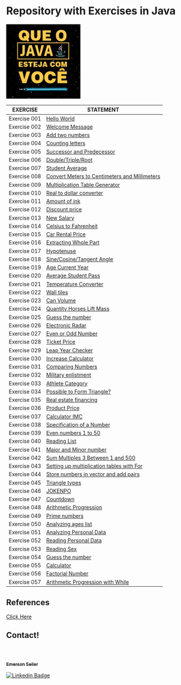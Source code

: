 # Repository with Exercises in Java

<img src="./img/java.png" width="200" height="200" />

| EXERCISE | STATEMENT |
|------|---------|
|Exercise 001|[Hello World](./exercicio%20001%20-%20Hello%20World/)
|Exercise 002|[Welcome Message](./exercicio%20002%20-%20Mensagem%20Boas%20Vindas/)
|Exercise 003|[Add two numbers](./exercicio%20003%20-%20Soma/)
|Exercise 004|[Counting letters](./exercicio%20004%20-%20Contando%20letras/)
|Exercise 005|[Successor and Predecessor](./exercicio%20005%20-%20Sucessor%20e%20Antecessor/)
|Exercise 006|[Double/Triple/Root](./exercicio%20006%20-%20Dobro%20Triplo%20e%20Raiz/)
|Exercise 007|[Student Average](./exercicio%20007%20-%20Media%20Aluno/)
|Exercise 008|[Convert Meters to Centimeters and Millimeters](./exercicio%20008%20-%20Conversor%20Metros%20para%20CM%20e%20MM/)
|Exercise 009|[Multiplication Table Generator](./exercicio%20009%20-%20Gerador%20de%20Tabuada/)
|Exercise 010|[Real to dollar converter](./exercicio%20010%20-%20Conversor%20Real%20Dolar/)
|Exercise 011|[Amount of ink](./exercicio%20011%20-%20Quantidade%20de%20Tinta/)
|Exercise 012|[Discount price](./exercicio%20012%20-%20Preco%20com%20Desconto/)
|Exercise 013|[New Salary](./exercicio%20013%20-%20Novo%20Salario/)
|Exercise 014|[Celsius to Fahrenheit](./exercicio%20014%20-%20Celsius%20para%20Fahrenheit/)
|Exercise 015|[Car Rental Price](./exercicio%20015%20-%20Preco%20Aluguel%20Carro/)
|Exercise 016|[Extracting Whole Part](./exercicio%20016%20-%20Extraindo%20Parte%20Inteira/)
|Exercise 017|[Hypotenuse](./exercicio%20017%20-%20Hipotenusa/)
|Exercise 018|[Sine/Cosine/Tangent Angle](./exercicio%20018%20-%20Seno%20Cosseno%20Tangente%20Angulo/)
|Exercise 019|[Age Current Year](./exercicio%20019%20-%20Idade%20Ano%20Atual/)
|Exercise 020|[Average Student Pass](./exercicio%20020%20-%20Media%20Aprovacao%20Aluno/)
|Exercise 021|[Temperature Converter](./exercicio%20021%20-%20Conversor%20de%20Temperaturas/)
|Exercise 022|[Wall tiles](./exercicio%20022%20-%20Parede%20Azulejos/)
|Exercise 023|[Can Volume](./exercicio%20023%20-%20Volume%20Lata/)
|Exercise 024|[Quantity Horses Lift Mass](./exercicio%20024%20-%20Quantidade%20Cavalos%20Levantar%20Massa/)
|Exercise 025|[Guess the number](./exercicio%20025%20-%20Advinha%20o%20Numero/)
|Exercise 026|[Electronic Radar](./exercicio%20026%20-%20Radar%20Eletronico/)
|Exercise 027|[Even or Odd Number](./exercicio%2027%20-%20Numero%20Par%20ou%20Impar/)
|Exercise 028|[Ticket Price](./exercicio%20028%20-%20Preco%20Passagem/)
|Exercise 029|[Leap Year Checker](./exercicio%20029%20-%20Verificador%20Ano%20Bisexto/)
|Exercise 030|[Increase Calculator](./exercicio%20030%20-%20Calculadora%20de%20Aumento/)
|Exercise 031|[Comparing Numbers](./exercicio%20031%20-%20Comparando%20Valores/)
|Exercise 032|[Military enlistment](./exercicio%20032%20-%20Alistamento%20Militar/)
|Exercise 033|[Athlete Category](./exercicio%20033%20-%20Categoria%20Atleta/)
|Exercise 034|[Possible to Form Triangle?](./exercicio%20034%20-%20Possivel%20Formar%20Triangulo/)
|Exercise 035|[Real estate financing](./exercicio%20035%20-%20Financiamento%20Imobiliario/)
|Exercise 036|[Product Price](./exercicio%20036%20-%20Preco%20Produto/)
|Exercise 037|[Calculator IMC](./exercicio%20037%20-%20IMC/)
|Exercise 038|[Specification of a Number](./exercicio%20038%20-%20Especificacao%20De%20Um%20Numero/)
|Exercise 039|[Even numbers 1 to 50](./exercicio%20039%20-%20Quais%20Sao%20Numeros%20Pares%201%20a%2050/)
|Exercise 040|[Reading List](./exercicio%20040%20-%20Lendo%20Lista/)
|Exercise 041|[Major and Minor number](./exercicio%20041%20-%20Ler%20Tres%20Numeros%20e%20Dizer%20Qual%20Maior%20Menor/)
|Exercise 042|[Sum Multiples 3 Between 1 and 500](./exercicio%20042%20-%20Soma%20Multiplos%20de%203%20entre%201%20e%20500/)
|Exercise 043|[Setting up multiplication tables with For](./exercicio%20043%20-%20Montando%20Tabuada%20com%20For/)
|Exercise 044|[Store numbers in vector and add pairs](./exercicio%20044%20-%20Armazenando%20numeros%20em%20vetor%20e%20somando%20pares/)
|Exercise 045|[Triangle types](./exercicio%20045%20-%20Tipo%20de%20Triangulo/)
|Exercise 046|[JOKENPO](./exercicio%20046%20%20-%20Jokenpo/)
|Exercise 047|[Countdown](./exercicio%20047%20-%20Contagem%20Regressiva/)
|Exercise 048|[Arithmetic Progression](./exercicio%20048%20-%20Progressao%20Aritmetica/)
|Exercise 049|[Prime numbers](./exercicio%20049%20-%20O%20Numero%20e%20primo/)
|Exercise 050|[Analyzing ages list](./exercicio%20050%20-%20Analisando%20Idades%20Lista/)
|Exercise 051|[Analyzing Personal Data](./exercicio%20051%20-%20Analisando%20Pesos%20Pessoas/)
|Exercise 052|[Reading Personal Data](./exercicio%20052%20-%20Lendo%20Dados%20Pessoas/)
|Exercise 053|[Reading Sex](./exercicio%20053%20-%20Lendo%20Sexo%20Pessoa/)
|Exercise 054|[Guess the number](./exercicio%20054%20-%20Adivinhe%20o%20Numero/)
|Exercise 055|[Calculator](./exercicio%20055%20-%20Calculadora/)
|Exercise 056|[Factorial Number](./exercicio%20056%20-%20Fatorial%20de%20Um%20Numero/)
|Exercise 057|[Arithmetic Progression with While](./exercicio%20057%20-%20Progressao%20Aritmetica%20Com%20While/)

## References
[Click Here](./reference/)


## Contact!

<br>

<a href="https://www.linkedin.com/in/seileremerson/">
 <img style="border-radius: 50%;" src="https://avatars.githubusercontent.com/seiler-emerson" width="100px;" alt=""/>
 <br />
 <sub><b>Emerson Seiler</b></sub></a> <a href="https://www.linkedin.com/in/seileremerson/" title="Emerson Seiler"></a>
 <br />

[![Linkedin Badge](https://img.shields.io/badge/-seileremerson-blue?style=flat-square&logo=Linkedin&logoColor=white&link=https://www.linkedin.com/in/diogoalvesti/)](https://www.linkedin.com/in/seileremerson/)

<br>
